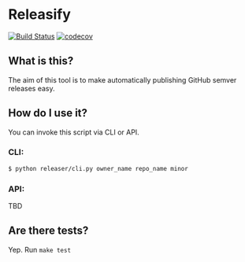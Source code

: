 # Releasify

[![Build Status](https://travis-ci.org/steven-mercatante/releasify.svg?branch=master)](https://travis-ci.org/steven-mercatante/releasify)
[![codecov](https://codecov.io/gh/steven-mercatante/releasify/branch/master/graph/badge.svg)](https://codecov.io/gh/steven-mercatante/releasify)

## What is this?
The aim of this tool is to make automatically publishing GitHub semver releases easy.

## How do I use it?
You can invoke this script via CLI or API.

### CLI:
```bash
$ python releaser/cli.py owner_name repo_name minor
```

### API:
TBD

## Are there tests?
Yep. Run `make test`
